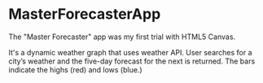 
# MasterForecasterApp

The "Master Forecaster" app was my first trial with HTML5 Canvas. 

It's a dynamic weather graph that uses weather API. User searches for a city’s weather and the five-day forecast for the next is returned. The bars indicate the highs (red) and lows (blue.)

